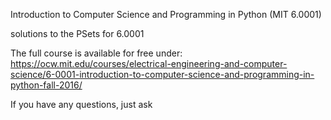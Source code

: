 Introduction to Computer Science and Programming in Python (MIT 6.0001)

solutions to the PSets for 6.0001

The full course is available for free under:
https://ocw.mit.edu/courses/electrical-engineering-and-computer-science/6-0001-introduction-to-computer-science-and-programming-in-python-fall-2016/

If you have any questions, just ask
